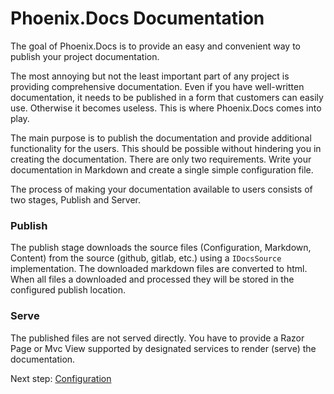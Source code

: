 # Phoenix.Docs Documentation

The goal of Phoenix.Docs is to provide an easy and convenient way to publish your project documentation. 

The most annoying but not the least important part of any project is providing comprehensive documentation. Even if you have 
well-written documentation, it needs to be published in a form that customers can easily use. Otherwise it becomes useless. 
This is where Phoenix.Docs comes into play. 

The main purpose is to publish the documentation and provide additional functionality for the users. This should be possible without 
hindering you in creating the documentation. There are only two requirements. 
Write your documentation in Markdown and create a single simple configuration file.

The process of making your documentation available to users consists of two stages, Publish and Server.

### Publish

The publish stage downloads the source files (Configuration, Markdown, Content) from 
the source (github, gitlab, etc.) using a `IDocsSource` implementation. The downloaded markdown files are
converted to html. When all files a downloaded and processed they will be stored in the configured publish location.

### Serve

The published files are not served directly. You have to provide a Razor Page or Mvc View supported by designated services 
to render (serve) the documentation.

Next step: [Configuration](configuration.md)
